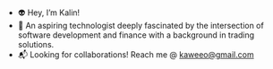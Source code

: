 - :alien: Hey, I’m Kalin!
- :octopus: An aspiring technologist deeply fascinated by the intersection of software development and finance with a background in trading solutions. 
- :mailbox_with_mail: Looking for collaborations! Reach me @ kaweeo@gmail.com

<!---
kaweeo/kaweeo is a ✨ special ✨ repository because its `README.md` (this file) appears on your GitHub profile.
You can click the Preview link to take a look at your changes.
--->
